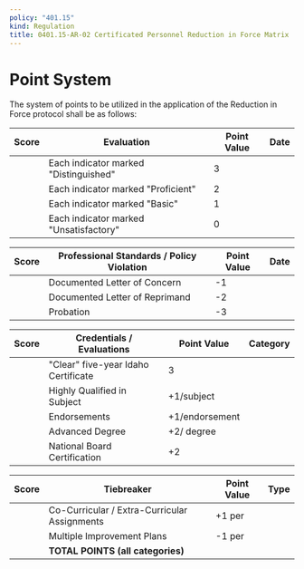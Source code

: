 ```yaml
---
policy: "401.15"
kind: Regulation
title: 0401.15-AR-02 Certificated Personnel Reduction in Force Matrix
---
```


# Point System

The system of points to be utilized in the application of the Reduction in Force protocol shall be as follows:


| Score | Evaluation                             | Point Value | Date |
| ----- | -------------------------------------- | ----------- | ---- |
|       | Each indicator marked "Distinguished"  | 3           |      |
|       | Each indicator marked "Proficient"     | 2           |      |
|       | Each indicator marked "Basic"          | 1           |      |
|       | Each indicator marked "Unsatisfactory" | 0           |      |


| Score | Professional Standards / Policy Violation | Point Value | Date |
| ----- | ----------------------------------------- | ----------- | ---- |
|       | Documented Letter of Concern              | -1          |      |
|       | Documented Letter of Reprimand            | -2          |      |
|       | Probation                                 | -3          |      |



| Score | Credentials / Evaluations           | Point Value    | Category |
| ----- | ----------------------------------- | -------------- | -------- |
|       | "Clear" five-year Idaho Certificate | 3              |          |
|       | Highly Qualified in Subject         | +1/subject    |          |
|       | Endorsements                        | +1/endorsement |          |
|       | Advanced Degree                     | +2/ degree     |          |
|       | National Board Certification        | +2             |          |


| Score | Tiebreaker                                   | Point Value | Type |
| ----- | -------------------------------------------- | ----------- | ---- |
|       | Co-Curricular / Extra-Curricular Assignments | +1 per      |      |
|       | Multiple Improvement Plans                   | -1 per      |      |
|       | **TOTAL POINTS (all categories)**            |             |      |
